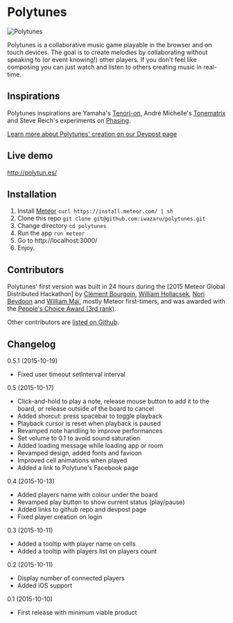 # Polytunes

![Polytunes](https://pbs.twimg.com/media/CQ_poKHWwAAKpLq.png)

Polytunes is a collaborative music game playable in the browser and on touch devices. The goal is to create melodies by collaborating without speaking to (or event knowing!) other players. If you don't feel like composing you can just watch and listen to others creating music in real-time.

## Inspirations

Polytunes inspirations are Yamaha's [Tenori-on](http://usa.yamaha.com/products/musical-instruments/entertainment/tenori-on/tnr-o/), André Michelle's [Tonematrix](http://tonematrix.audiotool.com/) and Steve Reich's experiments on [Phasing](https://en.wikipedia.org/wiki/Phasing_(music)).

[Learn more about Polytunes' creation on our Devpost page](http://devpost.com/software/polytunes)

## Live demo

http://polytun.es/

## Installation

1. Install [Meteor](https://www.meteor.com/) `curl https://install.meteor.com/ | sh`
2. Clone this repo `git clone git@github.com:iwazaru/polytunes.git`
3. Change directory `cd polytunes`
4. Run the app `run meteor`
5. Go to http://localhost:3000/
6. Enjoy.

## Contributors

Polytunes' first version was built in 24 hours during the [2015 Meteor Global Distributed Hackathon] by [Clément Bourgoin](https://github.com/iwazaru), [William Hollacsek](https://github.com/whollacsek), [Nori Beydoon](https://github.com/nbeydoon) and [William Mai](https://github.com/wmai), mostly Meteor first-timers, and was awarded with the [People's Choice Award (3rd rank)](http://info.meteor.com/blog/meteor-global-distributed-hackathon-winners).

Other contributors are [listed on Github](https://github.com/iwazaru/polytunes/graphs/contributors).

## Changelog

0.5.1 (2015-10-19)
* Fixed user timeout setInterval interval

0.5 (2015-10-17)
* Click-and-hold to play a note, release mouse button to add it to the board,
or release outside of the board to cancel
* Added shorcut: press spacebar to toggle playback
* Playback cursor is reset when playback is paused
* Revamped note handling to improve performances
* Set volume to 0.1 to avoid sound saturation
* Added loading message while loading app or room
* Revamped design, added fonts and favicon
* Improved cell animations when played
* Added a link to Polytune's Facebook page

0.4 (2015-10-13)
* Added players name with colour under the board
* Revamped play button to show current status (play/pause)
* Added links to github repo and devpost page
* Fixed player creation on login

0.3 (2015-10-11)
* Added a tooltip with player name on cells
* Added a tooltip with players list on players count

0.2 (2015-10-11)
* Display number of connected players
* Added iOS support

0.1 (2015-10-10)
* First release with minimum viable product
